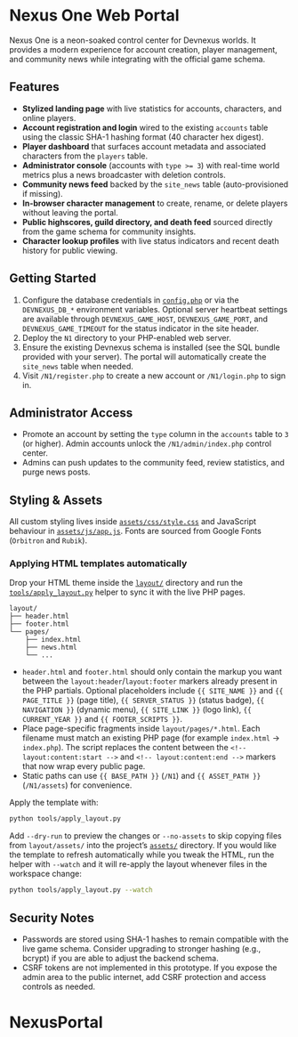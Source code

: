 # Nexus One Web Portal

Nexus One is a neon-soaked control center for Devnexus worlds. It provides a
modern experience for account creation, player management, and community news
while integrating with the official game schema.

## Features

- **Stylized landing page** with live statistics for accounts, characters, and
  online players.
- **Account registration and login** wired to the existing `accounts` table
  using the classic SHA-1 hashing format (40 character hex digest).
- **Player dashboard** that surfaces account metadata and associated characters
  from the `players` table.
- **Administrator console** (accounts with `type >= 3`) with real-time world
  metrics plus a news broadcaster with deletion controls.
- **Community news feed** backed by the `site_news` table (auto-provisioned if
  missing).
- **In-browser character management** to create, rename, or delete players
  without leaving the portal.
- **Public highscores, guild directory, and death feed** sourced directly from
  the game schema for community insights.
- **Character lookup profiles** with live status indicators and recent death
  history for public viewing.

## Getting Started

1. Configure the database credentials in [`config.php`](./config.php) or via the
   `DEVNEXUS_DB_*` environment variables. Optional server heartbeat settings are
   available through `DEVNEXUS_GAME_HOST`, `DEVNEXUS_GAME_PORT`, and
   `DEVNEXUS_GAME_TIMEOUT` for the status indicator in the site header.
2. Deploy the `N1` directory to your PHP-enabled web server.
3. Ensure the existing Devnexus schema is installed (see the SQL bundle provided
   with your server). The portal will automatically create the `site_news`
   table when needed.
4. Visit `/N1/register.php` to create a new account or `/N1/login.php` to sign
   in.

## Administrator Access

- Promote an account by setting the `type` column in the `accounts` table to
  `3` (or higher). Admin accounts unlock the `/N1/admin/index.php` control
  center.
- Admins can push updates to the community feed, review statistics, and purge
  news posts.

## Styling & Assets

All custom styling lives inside [`assets/css/style.css`](./assets/css/style.css)
and JavaScript behaviour in [`assets/js/app.js`](./assets/js/app.js). Fonts are
sourced from Google Fonts (`Orbitron` and `Rubik`).

### Applying HTML templates automatically

Drop your HTML theme inside the [`layout/`](./layout/) directory and run the
[`tools/apply_layout.py`](./tools/apply_layout.py) helper to sync it with the
live PHP pages.

```
layout/
├── header.html
├── footer.html
└── pages/
    ├── index.html
    ├── news.html
    └── ...
```

- `header.html` and `footer.html` should only contain the markup you want
  between the `layout:header`/`layout:footer` markers already present in the
  PHP partials. Optional placeholders include `{{ SITE_NAME }}` and
  `{{ PAGE_TITLE }}` (page title), `{{ SERVER_STATUS }}` (status badge),
  `{{ NAVIGATION }}` (dynamic menu), `{{ SITE_LINK }}` (logo link),
  `{{ CURRENT_YEAR }}` and `{{ FOOTER_SCRIPTS }}`.
- Place page-specific fragments inside `layout/pages/*.html`. Each filename must
  match an existing PHP page (for example `index.html` -> `index.php`). The
  script replaces the content between the `<!-- layout:content:start -->` and
  `<!-- layout:content:end -->` markers that now wrap every public page.
- Static paths can use `{{ BASE_PATH }}` (`/N1`) and `{{ ASSET_PATH }}`
  (`/N1/assets`) for convenience.

Apply the template with:

```bash
python tools/apply_layout.py
```

Add `--dry-run` to preview the changes or `--no-assets` to skip copying files
from `layout/assets/` into the project’s [`assets/`](./assets/) directory. If
you would like the template to refresh automatically while you tweak the HTML,
run the helper with `--watch` and it will re-apply the layout whenever files in
the workspace change:

```bash
python tools/apply_layout.py --watch
```

## Security Notes

- Passwords are stored using SHA-1 hashes to remain compatible with the live
  game schema. Consider upgrading to stronger hashing (e.g., bcrypt) if you are
  able to adjust the backend schema.
- CSRF tokens are not implemented in this prototype. If you expose the admin
  area to the public internet, add CSRF protection and access controls as
  needed.
# NexusPortal
